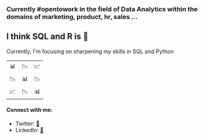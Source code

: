<h3 align="left">Currently #opentowork in the field of Data Analytics within the domains of marketing, product, hr, sales ...</h3>
<h2>I think SQL and R is 🤌</h2>
<p>Currently, I'm focusing on sharpening my skills in SQL and Python</p>
<table style="width:100%">
  <tr>
    <td>📊</td>
    <td>📉</td>
    <td>📈</td>
  </tr>
  <tr>
    <td>📉</td>
    <td>📊</td>
    <td>📉</td>
  </tr>
  <tr>
    <td>📈</td>
    <td>📉</td>
    <td>📊</td>
  </tr>
</table>
<h4 align="left">Connect with me:</h3>
<p align="left">
<ul>
<li>Twitter: <a href="https://twitter.com/larsoevlisen" target="blank">🦤</a></li>
<li>LinkedIn: <a href="https://linkedin.com/in/larsoevlisen" target="blank">👔</a></li>
</p>
